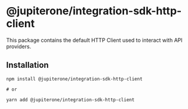 # @jupiterone/integration-sdk-http-client

This package contains the default HTTP Client used to interact with API
providers.

## Installation

```
npm install @jupiterone/integration-sdk-http-client

# or

yarn add @jupiterone/integration-sdk-http-client
```
